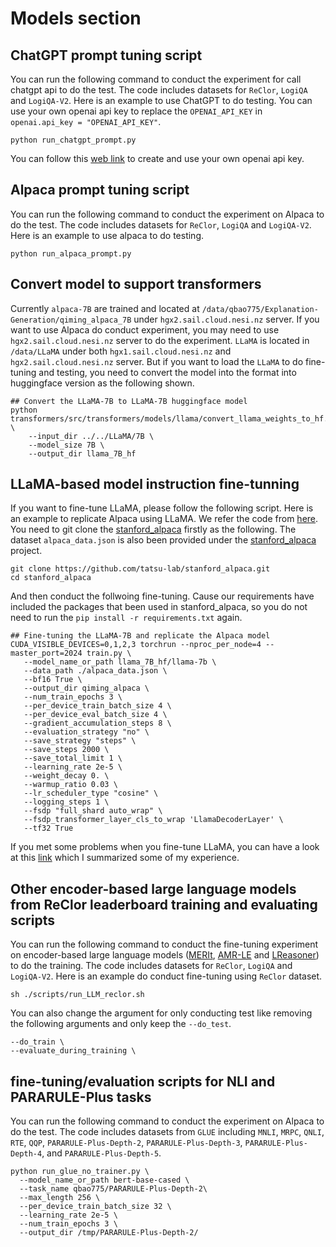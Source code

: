 # Models section
## ChatGPT prompt tuning script
You can run the following command to conduct the experiment for call chatgpt api to do the test. The code includes datasets for `ReClor`, `LogiQA` and `LogiQA-V2`. Here is an example to use ChatGPT to do testing. You can use your own openai api key to replace the `OPENAI_API_KEY` in `openai.api_key = "OPENAI_API_KEY"`.
```
python run_chatgpt_prompt.py
```

You can follow this [web link](https://help.socialintents.com/article/188-how-to-find-your-openai-api-key-for-chatgpt) to create and use your own openai api key.

## Alpaca prompt tuning script
You can run the following command to conduct the experiment on Alpaca to do the test. The code includes datasets for `ReClor`, `LogiQA` and `LogiQA-V2`. Here is an example to use alpaca to do testing.
```
python run_alpaca_prompt.py
```

## Convert model to support transformers
Currently `alpaca-7B` are trained and located at `/data/qbao775/Explanation-Generation/qiming_alpaca_7B` under `hgx2.sail.cloud.nesi.nz` server. If you want to use Alpaca do conduct experiment, you may need to use `hgx2.sail.cloud.nesi.nz` server to do the experiment. `LLaMA` is located in `/data/LLaMA` under both `hgx1.sail.cloud.nesi.nz` and `hgx2.sail.cloud.nesi.nz` server. But if you want to load the `LLaMA` to do fine-tuning and testing, you need to convert the model into the format into huggingface version as the following shown.

```
## Convert the LLaMA-7B to LLaMA-7B huggingface model
python transformers/src/transformers/models/llama/convert_llama_weights_to_hf.py \
    --input_dir ../../LLaMA/7B \
    --model_size 7B \
    --output_dir llama_7B_hf
```

## LLaMA-based model instruction fine-tunning
If you want to fine-tune LLaMA, please follow the following script. Here is an example to replicate Alpaca using LLaMA. We refer the code from [here](https://github.com/tatsu-lab/stanford_alpaca). You need to git clone the [stanford_alpaca](https://github.com/tatsu-lab/stanford_alpaca.git) firstly as the following. The dataset `alpaca_data.json` is also been provided under the [stanford_alpaca](https://github.com/tatsu-lab/stanford_alpaca.git) project.

```
git clone https://github.com/tatsu-lab/stanford_alpaca.git
cd stanford_alpaca
```

And then conduct the follwoing fine-tuning. Cause our requirements have included the packages that been used in stanford_alpaca, so you do not need to run the `pip install -r requirements.txt` again.

```
## Fine-tuning the LLaMA-7B and replicate the Alpaca model
CUDA_VISIBLE_DEVICES=0,1,2,3 torchrun --nproc_per_node=4 --master_port=2024 train.py \
   --model_name_or_path llama_7B_hf/llama-7b \
   --data_path ./alpaca_data.json \
   --bf16 True \
   --output_dir qiming_alpaca \
   --num_train_epochs 3 \
   --per_device_train_batch_size 4 \
   --per_device_eval_batch_size 4 \
   --gradient_accumulation_steps 8 \
   --evaluation_strategy "no" \
   --save_strategy "steps" \
   --save_steps 2000 \
   --save_total_limit 1 \
   --learning_rate 2e-5 \
   --weight_decay 0. \
   --warmup_ratio 0.03 \
   --lr_scheduler_type "cosine" \
   --logging_steps 1 \
   --fsdp "full_shard auto_wrap" \
   --fsdp_transformer_layer_cls_to_wrap 'LlamaDecoderLayer' \
   --tf32 True
```

If you met some problems when you fine-tune LLaMA, you can have a look at this [link](https://github.com/tatsu-lab/stanford_alpaca/issues/159#issuecomment-1490247999) which I summarized some of my experience.

## Other encoder-based large language models from ReClor leaderboard training and evaluating scripts
You can run the following command to conduct the fine-tuning experiment on encoder-based large language models ([MERIt](https://github.com/SparkJiao/MERIt), [AMR-LE](https://huggingface.co/qbao775/AMR-LE-DeBERTa-V2-XXLarge-Contraposition) and [LReasoner](https://github.com/WangsyGit/LReasoner)) to do the training. The code includes datasets for `ReClor`, `LogiQA` and `LogiQA-V2`. Here is an example do conduct fine-tuning using `ReClor` dataset. 
```
sh ./scripts/run_LLM_reclor.sh
```
You can also change the argument for only conducting test like removing the following arguments and only keep the `--do_test`.
```
--do_train \
--evaluate_during_training \
```

## fine-tuning/evaluation scripts for NLI and PARARULE-Plus tasks
You can run the following command to conduct the experiment on Alpaca to do the test. The code includes datasets from `GLUE` including `MNLI`, `MRPC`, `QNLI`, `RTE`, `QQP`, `PARARULE-Plus-Depth-2`, `PARARULE-Plus-Depth-3`, `PARARULE-Plus-Depth-4`, and `PARARULE-Plus-Depth-5`.
```
python run_glue_no_trainer.py \
  --model_name_or_path bert-base-cased \
  --task_name qbao775/PARARULE-Plus-Depth-2\
  --max_length 256 \
  --per_device_train_batch_size 32 \
  --learning_rate 2e-5 \
  --num_train_epochs 3 \
  --output_dir /tmp/PARARULE-Plus-Depth-2/
```
